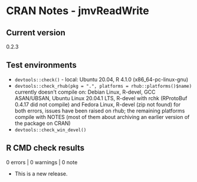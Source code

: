 # CRAN Notes - jmvReadWrite

## Current version
0.2.3

## Test environments
* ``devtools::check()`` - local: Ubuntu 20.04, R 4.1.0 (x86_64-pc-linux-gnu)
* ``devtools::check_rhub(pkg = ".", platforms = rhub::platforms()$name)``
  currently doesn't compile on: Debian Linux, R-devel, GCC ASAN/UBSAN, Ubuntu Linux 20.04.1 LTS, R-devel with rchk (RProtoBuf 0.4.17 did not compile) and Fedora Linux, R-devel (zip not found)
  for both errors, issues have been raised on rhub; the remaining platforms compile with NOTES (most of them about archiving an earlier version of the package on CRAN)
* ``devtools::check_win_devel()``

## R CMD check results

0 errors | 0 warnings | 0 note

* This is a new release.
